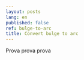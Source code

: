 ```yaml
---
layout: posts
lang: en
published: false
ref: bulge-to-arc
title: Convert bulge to arc
---
```


Prova prova prova
